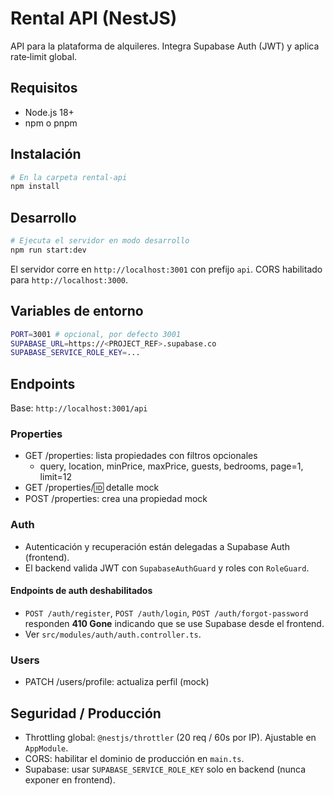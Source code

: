 # Rental API (NestJS)

API para la plataforma de alquileres. Integra Supabase Auth (JWT) y aplica rate‑limit global.

## Requisitos

- Node.js 18+
- npm o pnpm

## Instalación

```bash
# En la carpeta rental-api
npm install
```

## Desarrollo

```bash
# Ejecuta el servidor en modo desarrollo
npm run start:dev
```

El servidor corre en `http://localhost:3001` con prefijo `api`. CORS habilitado para `http://localhost:3000`.

## Variables de entorno

```bash
PORT=3001 # opcional, por defecto 3001
SUPABASE_URL=https://<PROJECT_REF>.supabase.co
SUPABASE_SERVICE_ROLE_KEY=...
```

## Endpoints

Base: `http://localhost:3001/api`

### Properties

- GET /properties: lista propiedades con filtros opcionales
  - query, location, minPrice, maxPrice, guests, bedrooms, page=1, limit=12
- GET /properties/:id: detalle mock
- POST /properties: crea una propiedad mock

### Auth

- Autenticación y recuperación están delegadas a Supabase Auth (frontend).
- El backend valida JWT con `SupabaseAuthGuard` y roles con `RoleGuard`.

#### Endpoints de auth deshabilitados

- `POST /auth/register`, `POST /auth/login`, `POST /auth/forgot-password` responden **410 Gone** indicando que se use Supabase desde el frontend.
- Ver `src/modules/auth/auth.controller.ts`.

### Users

- PATCH /users/profile: actualiza perfil (mock)

## Seguridad / Producción

- Throttling global: `@nestjs/throttler` (20 req / 60s por IP). Ajustable en `AppModule`.
- CORS: habilitar el dominio de producción en `main.ts`.
- Supabase: usar `SUPABASE_SERVICE_ROLE_KEY` solo en backend (nunca exponer en frontend).
